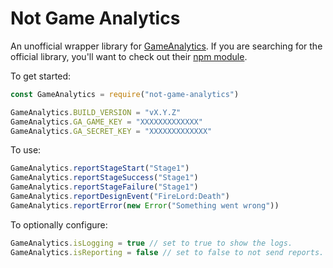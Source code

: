 # Not Game Analytics #

An unofficial wrapper library for [GameAnalytics](https://gameanalytics.com). If you are searching for the official library, you'll want to check out their [npm module](https://www.npmjs.com/package/gameanalytics).

To get started:

```js
const GameAnalytics = require("not-game-analytics")

GameAnalytics.BUILD_VERSION = "vX.Y.Z"
GameAnalytics.GA_GAME_KEY = "XXXXXXXXXXXXX"
GameAnalytics.GA_SECRET_KEY = "XXXXXXXXXXXXX"
```

To use:

```js
GameAnalytics.reportStageStart("Stage1")
GameAnalytics.reportStageSuccess("Stage1")
GameAnalytics.reportStageFailure("Stage1")
GameAnalytics.reportDesignEvent("FireLord:Death")
GameAnalytics.reportError(new Error("Something went wrong"))
```

To optionally configure:

```js
GameAnalytics.isLogging = true // set to true to show the logs.
GameAnalytics.isReporting = false // set to false to not send reports.
```
